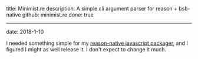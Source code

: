 title: Minimist.re
description: A simple cli argument parser for reason + bsb-native
github: minimist.re
done: true

---
date: 2018-1-10

I needed something simple for my [reason-native javascript packager](/projects/pack.re/), and I figured I might as well release it. I don't expect to change it much.